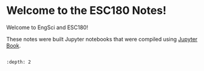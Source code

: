 # Welcome to the ESC180 Notes!

Welcome to EngSci and ESC180!

These notes were built Jupyter notebooks that were compiled using [Jupyter Book](https://jupyterbook.org/intro.html).

```{tableofcontents}
```
```{tableofcontents}
:depth: 2
```